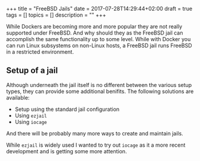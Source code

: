 +++
title = "FreeBSD Jails"
date = 2017-07-28T14:29:44+02:00
draft = true
tags = []
topics = []
description = ""
+++

While Dockers are becoming more and more popular they are not really supported under FreeBSD. And why should they as the FreeBSD jail can accomplish the same functionality up to some level. While with Docker you can run Linux subsystems on non-Linux hosts, a FreeBSD jail runs FreeBSD in a restricted environment.

<!--more-->

## Setup of a jail

Although underneath the jail itself is no different between the various setup types, they can provide some additional benifits. The following solutions are available:

* Setup using the standard jail configuration
* Using ```ezjail```
* Using ```iocage```

And there will be probably many more ways to create and maintain jails.

While ```ezjail``` is widely used I wanted to try out ```iocage``` as it a more recent development and is getting some more attention.